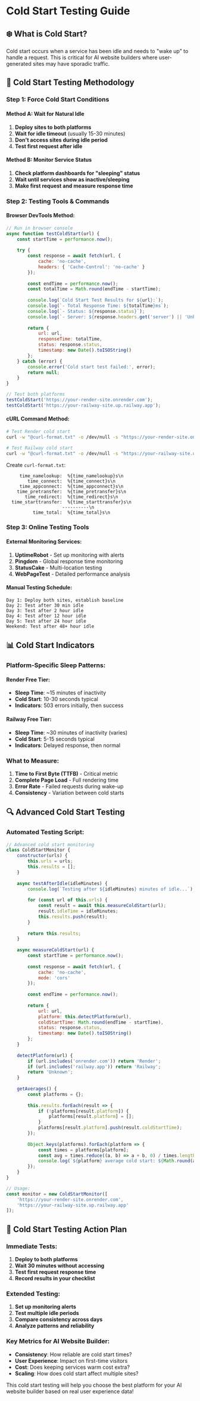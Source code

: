 # Cold Start Testing Guide

## ❄️ What is Cold Start?
Cold start occurs when a service has been idle and needs to "wake up" to handle a request. This is critical for AI website builders where user-generated sites may have sporadic traffic.

## 🧪 Cold Start Testing Methodology

### **Step 1: Force Cold Start Conditions**

#### **Method A: Wait for Natural Idle**
1. **Deploy sites to both platforms**
2. **Wait for idle timeout** (usually 15-30 minutes)
3. **Don't access sites during idle period**
4. **Test first request after idle**

#### **Method B: Monitor Service Status**
1. **Check platform dashboards for "sleeping" status**
2. **Wait until services show as inactive/sleeping**
3. **Make first request and measure response time**

### **Step 2: Testing Tools & Commands**

#### **Browser DevTools Method:**
```javascript
// Run in browser console
async function testColdStart(url) {
    const startTime = performance.now();
    
    try {
        const response = await fetch(url, { 
            cache: 'no-cache',
            headers: { 'Cache-Control': 'no-cache' }
        });
        
        const endTime = performance.now();
        const totalTime = Math.round(endTime - startTime);
        
        console.log(`Cold Start Test Results for ${url}:`);
        console.log(`- Total Response Time: ${totalTime}ms`);
        console.log(`- Status: ${response.status}`);
        console.log(`- Server: ${response.headers.get('server') || 'Unknown'}`);
        
        return {
            url: url,
            responseTime: totalTime,
            status: response.status,
            timestamp: new Date().toISOString()
        };
    } catch (error) {
        console.error('Cold start test failed:', error);
        return null;
    }
}

// Test both platforms
testColdStart('https://your-render-site.onrender.com');
testColdStart('https://your-railway-site.up.railway.app');
```

#### **cURL Command Method:**
```bash
# Test Render cold start
curl -w "@curl-format.txt" -o /dev/null -s "https://your-render-site.onrender.com"

# Test Railway cold start  
curl -w "@curl-format.txt" -o /dev/null -s "https://your-railway-site.up.railway.app"
```

Create `curl-format.txt`:
```
     time_namelookup:  %{time_namelookup}s\n
        time_connect:  %{time_connect}s\n
     time_appconnect:  %{time_appconnect}s\n
    time_pretransfer:  %{time_pretransfer}s\n
       time_redirect:  %{time_redirect}s\n
  time_starttransfer:  %{time_starttransfer}s\n
                     ----------\n
          time_total:  %{time_total}s\n
```

### **Step 3: Online Testing Tools**

#### **External Monitoring Services:**
1. **UptimeRobot** - Set up monitoring with alerts
2. **Pingdom** - Global response time monitoring
3. **StatusCake** - Multi-location testing
4. **WebPageTest** - Detailed performance analysis

#### **Manual Testing Schedule:**
```
Day 1: Deploy both sites, establish baseline
Day 2: Test after 30 min idle
Day 3: Test after 2 hour idle  
Day 4: Test after 12 hour idle
Day 5: Test after 24 hour idle
Weekend: Test after 48+ hour idle
```

## 📊 Cold Start Indicators

### **Platform-Specific Sleep Patterns:**

#### **Render Free Tier:**
- **Sleep Time**: ~15 minutes of inactivity
- **Cold Start**: 10-30 seconds typical
- **Indicators**: 503 errors initially, then success

#### **Railway Free Tier:**  
- **Sleep Time**: ~30 minutes of inactivity (varies)
- **Cold Start**: 5-15 seconds typical
- **Indicators**: Delayed response, then normal

### **What to Measure:**
1. **Time to First Byte (TTFB)** - Critical metric
2. **Complete Page Load** - Full rendering time
3. **Error Rate** - Failed requests during wake-up
4. **Consistency** - Variation between cold starts

## 🔍 Advanced Cold Start Testing

### **Automated Testing Script:**
```javascript
// Advanced cold start monitoring
class ColdStartMonitor {
    constructor(urls) {
        this.urls = urls;
        this.results = [];
    }
    
    async testAfterIdle(idleMinutes) {
        console.log(`Testing after ${idleMinutes} minutes of idle...`);
        
        for (const url of this.urls) {
            const result = await this.measureColdStart(url);
            result.idleTime = idleMinutes;
            this.results.push(result);
        }
        
        return this.results;
    }
    
    async measureColdStart(url) {
        const startTime = performance.now();
        
        const response = await fetch(url, {
            cache: 'no-cache',
            mode: 'cors'
        });
        
        const endTime = performance.now();
        
        return {
            url: url,
            platform: this.detectPlatform(url),
            coldStartTime: Math.round(endTime - startTime),
            status: response.status,
            timestamp: new Date().toISOString()
        };
    }
    
    detectPlatform(url) {
        if (url.includes('onrender.com')) return 'Render';
        if (url.includes('railway.app')) return 'Railway';
        return 'Unknown';
    }
    
    getAverages() {
        const platforms = {};
        
        this.results.forEach(result => {
            if (!platforms[result.platform]) {
                platforms[result.platform] = [];
            }
            platforms[result.platform].push(result.coldStartTime);
        });
        
        Object.keys(platforms).forEach(platform => {
            const times = platforms[platform];
            const avg = times.reduce((a, b) => a + b, 0) / times.length;
            console.log(`${platform} average cold start: ${Math.round(avg)}ms`);
        });
    }
}

// Usage:
const monitor = new ColdStartMonitor([
    'https://your-render-site.onrender.com',
    'https://your-railway-site.up.railway.app'
]);
```

## 🎯 Cold Start Testing Action Plan

### **Immediate Tests:**
1. **Deploy to both platforms**
2. **Wait 30 minutes without accessing**
3. **Test first request response time**
4. **Record results in your checklist**

### **Extended Testing:**
1. **Set up monitoring alerts**
2. **Test multiple idle periods**
3. **Compare consistency across days**
4. **Analyze patterns and reliability**

### **Key Metrics for AI Website Builder:**
- **Consistency**: How reliable are cold start times?
- **User Experience**: Impact on first-time visitors
- **Cost**: Does keeping services warm cost extra?
- **Scaling**: How does cold start affect multiple sites?

This cold start testing will help you choose the best platform for your AI website builder based on real user experience data!
